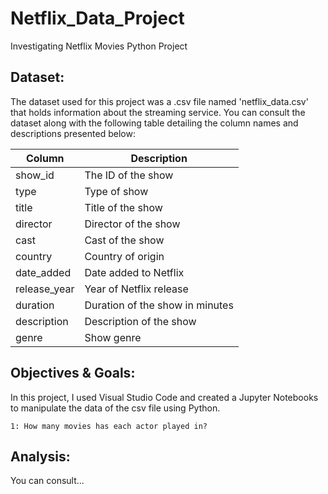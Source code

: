 # Netflix_Data_Project
Investigating Netflix Movies Python Project

## Dataset:

The dataset used for this project was a .csv file named 'netflix_data.csv' that holds information about the streaming service. You can consult the dataset along with the following table detailing the column names and descriptions presented below: 

| Column | Description |
| ------- | --- |
| show_id | The ID of the show |
| type | Type of show |
| title | Title of the show |
| director | Director of the show |
| cast | Cast of the show |
| country | Country of origin |
| date_added | Date added to Netflix |
| release_year | Year of Netflix release |
| duration | Duration of the show in minutes |
| description | Description of the show |
| genre | Show genre |

## Objectives & Goals:

In this project, I used Visual Studio Code and created a Jupyter Notebooks to manipulate the data of the csv file using Python.

    1: How many movies has each actor played in?
 
## Analysis:

You can consult...
